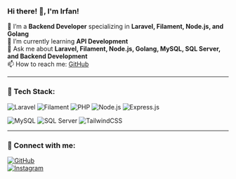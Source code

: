 ### Hi there! 👋, I'm Irfan!

🔭 I’m a **Backend Developer** specializing in **Laravel, Filament, Node.js, and Golang**  
🌱 I’m currently learning **API Development**  
💬 Ask me about **Laravel, Filament, Node.js, Golang, MySQL, SQL Server, and Backend Development**  
📫 How to reach me: [GitHub](https://github.com/FanWb9)  

---

### 🚀 Tech Stack:
![Laravel](https://img.shields.io/badge/Laravel-F55247?style=for-the-badge&logo=laravel&logoColor=white)
![Filament](https://img.shields.io/badge/Filament-ef4444?style=for-the-badge&logo=laravel&logoColor=white)
![PHP](https://img.shields.io/badge/PHP-777BB4?style=for-the-badge&logo=php&logoColor=white)
![Node.js](https://img.shields.io/badge/Node.js-43853D?style=for-the-badge&logo=node.js&logoColor=white)
![Express.js](https://img.shields.io/badge/Express.js-000000?style=for-the-badge&logo=express&logoColor=white)

![MySQL](https://img.shields.io/badge/MySQL-4479A1?style=for-the-badge&logo=mysql&logoColor=white)
![SQL Server](https://img.shields.io/badge/SQL%20Server-CC2927?style=for-the-badge&logo=microsoft%20sql%20server&logoColor=white)
![TailwindCSS](https://img.shields.io/badge/TailwindCSS-38B2AC?style=for-the-badge&logo=tailwind-css&logoColor=white)

---

### 🔗 Connect with me:
[![GitHub](https://img.shields.io/badge/GitHub-181717?style=for-the-badge&logo=github&logoColor=white)](https://github.com/FanWb9)  
[![Instagram](https://img.shields.io/badge/Instagram-E4405F?style=for-the-badge&logo=instagram&logoColor=white)](https://www.instagram.com/_fann.07?igsh=Y295N3ZydGg2eHN0)
